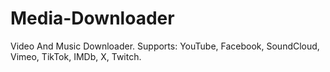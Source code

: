 # Media-Downloader
Video And Music Downloader.
Supports: YouTube, Facebook, SoundCloud, Vimeo, TikTok, IMDb, X, Twitch.
